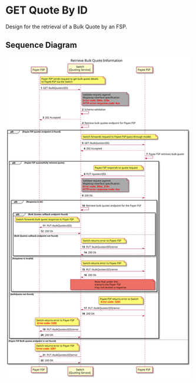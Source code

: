 # GET Quote By ID

Design for the retrieval of a Bulk Quote by an FSP.

## Sequence Diagram

![seq-get-bulk-quotes-2.1.0.svg](./assets/diagrams/sequence/seq-get-bulk-quotes-2.1.0.svg)

